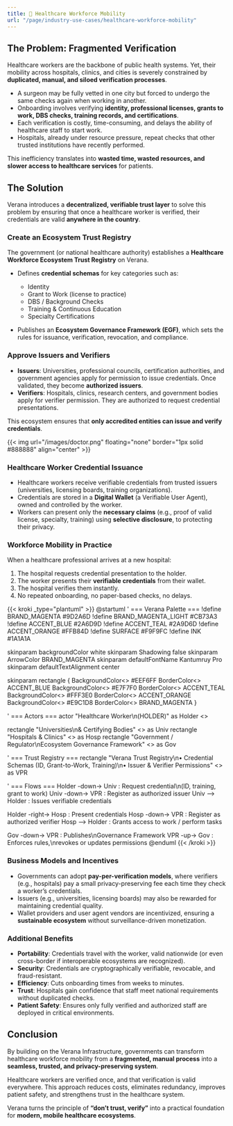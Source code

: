 ```yaml
---
title: 🏥 Healthcare Workforce Mobility
url: "/page/industry-use-cases/healthcare-workforce-mobility"
---
```


## The Problem: Fragmented Verification

Healthcare workers are the backbone of public health systems. Yet, their mobility across hospitals, clinics, and cities is severely constrained by **duplicated, manual, and siloed verification processes**.  

- A surgeon may be fully vetted in one city but forced to undergo the same checks again when working in another.
- Onboarding involves verifying **identity, professional licenses, grants to work, DBS checks, training records, and certifications**.
- Each verification is costly, time-consuming, and delays the ability of healthcare staff to start work.
- Hospitals, already under resource pressure, repeat checks that other trusted institutions have recently performed.  

This inefficiency translates into **wasted time, wasted resources, and slower access to healthcare services** for patients.

## The Solution

Verana introduces a **decentralized, verifiable trust layer** to solve this problem by ensuring that once a healthcare worker is verified, their credentials are valid **anywhere in the country**.

### Create an Ecosystem Trust Registry

The government (or national healthcare authority) establishes a **Healthcare Workforce Ecosystem Trust Registry** on Verana.  

- Defines **credential schemas** for key categories such as:
  - Identity  
  - Grant to Work (license to practice)  
  - DBS / Background Checks  
  - Training & Continuous Education  
  - Specialty Certifications  

- Publishes an **Ecosystem Governance Framework (EGF)**, which sets the rules for issuance, verification, revocation, and compliance.

### Approve Issuers and Verifiers

- **Issuers**: Universities, professional councils, certification authorities, and government agencies apply for permission to issue credentials. Once validated, they become **authorized issuers**.  
- **Verifiers**: Hospitals, clinics, research centers, and government bodies apply for verifier permission. They are authorized to request credential presentations.  

This ecosystem ensures that **only accredited entities can issue and verify credentials**.


{{< img url="/images/doctor.png" floating="none" border="1px solid #888888" align="center" >}}

### Healthcare Worker Credential Issuance

- Healthcare workers receive verifiable credentials from trusted issuers (universities, licensing boards, training organizations).  
- Credentials are stored in a **Digital Wallet** (a Verifiable User Agent), owned and controlled by the worker.  
- Workers can present only the **necessary claims** (e.g., proof of valid license, specialty, training) using **selective disclosure**, to protecting their privacy.

### Workforce Mobility in Practice

When a healthcare professional arrives at a new hospital:  

1. The hospital requests credential presentation to the holder.  
2. The worker presents their **verifiable credentials** from their wallet.  
3. The hospital verifies them instantly.  
4. No repeated onboarding, no paper-based checks, no delays.  

{{< kroki _type="plantuml" >}}
@startuml
' === Verana Palette ===
!define BRAND_MAGENTA #9D2A6D
!define BRAND_MAGENTA_LIGHT #CB73A3
!define ACCENT_BLUE #2A6D9D
!define ACCENT_TEAL #2A9D6D
!define ACCENT_ORANGE #FFB84D
!define SURFACE #F9F9FC
!define INK #1A1A1A

skinparam backgroundColor white
skinparam Shadowing false
skinparam ArrowColor BRAND_MAGENTA
skinparam defaultFontName Kantumruy Pro
skinparam defaultTextAlignment center

skinparam rectangle {
  BackgroundColor<<holder>> #EEF6FF
  BorderColor<<holder>> ACCENT_BLUE
  BackgroundColor<<issuer>> #E7F7F0
  BorderColor<<issuer>> ACCENT_TEAL
  BackgroundColor<<verifier>> #FFF3E0
  BorderColor<<verifier>> ACCENT_ORANGE
  BackgroundColor<<governance>> #E9C1D8
  BorderColor<<governance>> BRAND_MAGENTA
}

' === Actors ===
actor "Healthcare Worker\n(HOLDER)" as Holder <<holder>>

rectangle "Universities\n& Certifying Bodies" <<issuer>> as Univ
rectangle "Hospitals & Clinics" <<verifier>> as Hosp
rectangle "Government / Regulator\nEcosystem Governance Framework" <<governance>> as Gov

' === Trust Registry ===
rectangle "Verana Trust Registry\n• Credential Schemas (ID, Grant-to-Work, Training)\n• Issuer & Verifier Permissions" <<governance>> as VPR

' === Flows ===
Holder -down-> Univ : Request credential\n(ID, training, grant to work)
Univ -down-> VPR : Register as authorized issuer
Univ --> Holder : Issues verifiable credentials

Holder -right-> Hosp : Present credentials
Hosp -down-> VPR : Register as authorized verifier
Hosp --> Holder : Grants access to work / perform tasks

Gov -down-> VPR : Publishes\nGovernance Framework
VPR -up-> Gov : Enforces rules,\nrevokes or updates permissions
@enduml
{{< /kroki >}}

### Business Models and Incentives

- Governments can adopt **pay-per-verification models**, where verifiers (e.g., hospitals) pay a small privacy-preserving fee each time they check a worker’s credentials.  
- Issuers (e.g., universities, licensing boards) may also be rewarded for maintaining credential quality.  
- Wallet providers and user agent vendors are incentivized, ensuring a **sustainable ecosystem** without surveillance-driven monetization.

### Additional Benefits

- **Portability**: Credentials travel with the worker, valid nationwide (or even cross-border if interoperable ecosystems are recognized).  
- **Security**: Credentials are cryptographically verifiable, revocable, and fraud-resistant.  
- **Efficiency**: Cuts onboarding times from weeks to minutes.  
- **Trust**: Hospitals gain confidence that staff meet national requirements without duplicated checks.  
- **Patient Safety**: Ensures only fully verified and authorized staff are deployed in critical environments.

## Conclusion

By building on the Verana Infrastructure, governments can transform healthcare workforce mobility from a **fragmented, manual process** into a **seamless, trusted, and privacy-preserving system**.  

Healthcare workers are verified once, and that verification is valid everywhere. This approach reduces costs, eliminates redundancy, improves patient safety, and strengthens trust in the healthcare system.  

Verana turns the principle of **“don’t trust, verify”** into a practical foundation for **modern, mobile healthcare ecosystems**.
